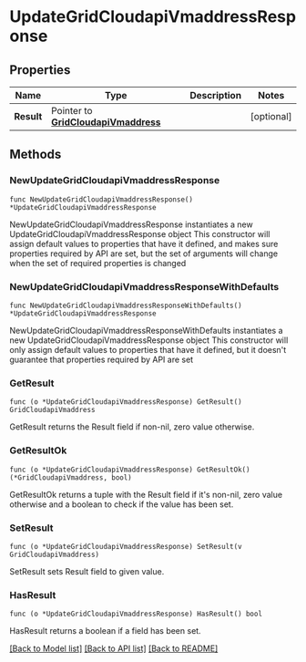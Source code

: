 # UpdateGridCloudapiVmaddressResponse

## Properties

Name | Type | Description | Notes
------------ | ------------- | ------------- | -------------
**Result** | Pointer to [**GridCloudapiVmaddress**](GridCloudapiVmaddress.md) |  | [optional] 

## Methods

### NewUpdateGridCloudapiVmaddressResponse

`func NewUpdateGridCloudapiVmaddressResponse() *UpdateGridCloudapiVmaddressResponse`

NewUpdateGridCloudapiVmaddressResponse instantiates a new UpdateGridCloudapiVmaddressResponse object
This constructor will assign default values to properties that have it defined,
and makes sure properties required by API are set, but the set of arguments
will change when the set of required properties is changed

### NewUpdateGridCloudapiVmaddressResponseWithDefaults

`func NewUpdateGridCloudapiVmaddressResponseWithDefaults() *UpdateGridCloudapiVmaddressResponse`

NewUpdateGridCloudapiVmaddressResponseWithDefaults instantiates a new UpdateGridCloudapiVmaddressResponse object
This constructor will only assign default values to properties that have it defined,
but it doesn't guarantee that properties required by API are set

### GetResult

`func (o *UpdateGridCloudapiVmaddressResponse) GetResult() GridCloudapiVmaddress`

GetResult returns the Result field if non-nil, zero value otherwise.

### GetResultOk

`func (o *UpdateGridCloudapiVmaddressResponse) GetResultOk() (*GridCloudapiVmaddress, bool)`

GetResultOk returns a tuple with the Result field if it's non-nil, zero value otherwise
and a boolean to check if the value has been set.

### SetResult

`func (o *UpdateGridCloudapiVmaddressResponse) SetResult(v GridCloudapiVmaddress)`

SetResult sets Result field to given value.

### HasResult

`func (o *UpdateGridCloudapiVmaddressResponse) HasResult() bool`

HasResult returns a boolean if a field has been set.


[[Back to Model list]](../README.md#documentation-for-models) [[Back to API list]](../README.md#documentation-for-api-endpoints) [[Back to README]](../README.md)



